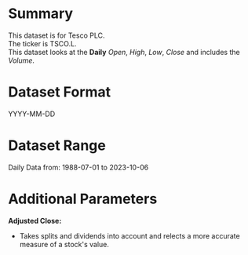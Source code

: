 # Summary

This dataset is for Tesco PLC.    
The ticker is TSCO.L.    
This dataset looks at the **Daily** _Open_, _High_, _Low_, _Close_ and includes the _Volume_.    


# Dataset Format  

YYYY-MM-DD    

# Dataset Range  

Daily Data from: 1988-07-01 to 2023-10-06      

# Additional Parameters  

**Adjusted Close:**  

* Takes splits and dividends into account and relects a more accurate measure of a stock's value.
